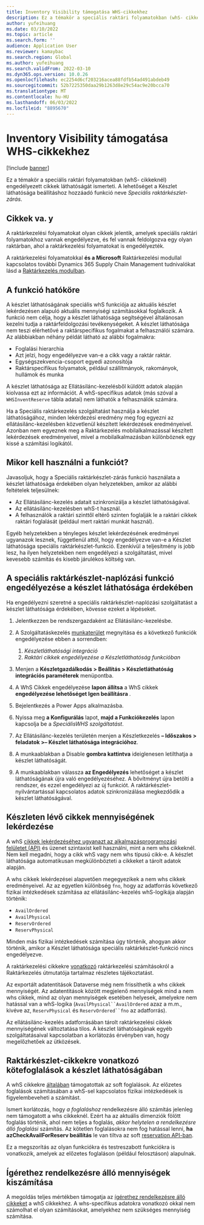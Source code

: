 ```yaml
---
title: Inventory Visibility támogatása WHS-cikkekhez
description: Ez a témakör a speciális raktári folyamatokban (whS- cikkeknél) engedélyezett cikkek láthatóságát ismerteti.
author: yufeihuang
ms.date: 03/10/2022
ms.topic: article
ms.search.form: ''
audience: Application User
ms.reviewer: kamaybac
ms.search.region: Global
ms.author: yufeihuang
ms.search.validFrom: 2022-03-10
ms.dyn365.ops.version: 10.0.26
ms.openlocfilehash: ec2254d6cf203216acea88fdfb54ad491abdeb49
ms.sourcegitcommit: 52b7225350daa29b1263d8e29c54ac9e20bcca70
ms.translationtype: MT
ms.contentlocale: hu-HU
ms.lasthandoff: 06/03/2022
ms.locfileid: "8895670"
---
```

# <a name="inventory-visibility-support-for-whs-items"></a>Inventory Visibility támogatása WHS-cikkekhez

[!include [banner](../includes/banner.md)]

Ez a témakör a speciális raktári folyamatokban (whS- cikkeknél) engedélyezett cikkek láthatóságát ismerteti. A lehetőséget a Készlet láthatósága beállításhoz hozzáadó funkció neve *Speciális raktárkészlet-zárás*.

## <a name="whs-items"></a>Cikkek va. y

A raktárkezelési folyamatokat olyan cikkek jelentik, amelyek speciális raktári folyamatokhoz vannak engedélyezve, és fel vannak feldolgozva egy olyan raktárban, ahol a raktárkezelési folyamatokat is engedélyezték.

A raktárkezelési folyamatokkal **és a Microsoft** Raktárkezelési modullal kapcsolatos további Dynamics 365 Supply Chain Management tudnivalókat lásd a [Raktárkezelés modulban](../warehousing/warehouse-management-overview.md).

## <a name="scope-of-the-feature"></a>A funkció hatóköre

A készlet láthatóságának speciális whS funkciója az aktuális készlet lekérdezésen alapuló aktuális mennyiségi számításokkal foglalkozik. A funkció nem célja, hogy a készlet láthatósága segítségével általánosan kezelni tudja a raktárfeldolgozási tevékenységeket. A készlet láthatósága nem teszi elérhetővé a raktárspecifikus fogalmakat a felhasználói számára. Az alábbiakban néhány példát látható az alábbi fogalmakra:

- Foglalási hierarchia
- Azt jelzi, hogy engedélyezve van-e a cikk vagy a raktár raktár.
- Egységszekvencia-csoport egyedi azonosítója
- Raktárspecifikus folyamatok, például szállítmányok, rakományok, hullámok és munka

A készlet láthatósága az Ellátásilánc-kezelésből küldött adatok alapján kiolvassa ezt az információt. A whS-specifikus adatok (más szóval a `WHSInventReserve` tábla adatai) nem láthatók a felhasználók számára.

Ha a Speciális raktárkezelés szolgáltatást használja a készlet láthatóságához, minden lekérdezési eredmény meg fog egyezni az ellátásilánc-kezelésben közvetlenül készített lekérdezések eredményeivel. Azonban nem egyeznek meg a Raktárkezelés mobilalkalmazással készített lekérdezések eredményeivel, mivel a mobilalkalmazásban különböznek egy kissé a számítási logikától.

## <a name="when-to-use-the-feature"></a>Mikor kell használni a funkciót?

Javasoljuk, hogy a Speciális raktárkészlet-zárás funkció használata a készlet láthatósága érdekében olyan helyzetekben, amikor az alábbi feltételek teljesülnek:

- Az Ellátásilánc-kezelés adatait szinkronizálja a készlet láthatóságával.
- Az ellátásilánc-kezelésben whS-t használ.
- A felhasználók a raktári szinttől eltérő szinten foglalják le a raktári cikkek raktári foglalását (például mert raktári munkát használ).

Egyéb helyzetekben a tényleges készlet lekérdezésének eredményei ugyanazok lesznek, függetlenül attól, hogy engedélyezve van-e a Készlet láthatósága speciális raktárkészlet-funkció. Ezenkívül a teljesítmény is jobb lesz, ha ilyen helyzetekben nem engedélyezi a szolgáltatást, mivel kevesebb számítás és kisebb járulékos költség van.

## <a name="enable-the-advanced-whs-feature-for-inventory-visibility"></a>A speciális raktárkészlet-naplózási funkció engedélyezése a készlet láthatósága érdekében

Ha engedélyezni szeretné a speciális raktárkészlet-naplózási szolgáltatást a készlet láthatósága érdekében, kövesse ezeket a lépéseket.

1. Jelentkezzen be rendszergazdaként az Ellátásilánc-kezelésbe.
1. A Szolgáltatáskezelés [munkaterület](../../fin-ops-core/fin-ops/get-started/feature-management/feature-management-overview.md) megnyitása és a következő funkciók engedélyezése ebben a sorrendben:

    1. *Készletláthatósági integráció*
    1. *Raktári cikkek engedélyezése a Készletláthatóság funkcióban*

1. Menjen a **Készletgazdálkodás \> Beállítás \> Készletláthatóság integrációs paraméterek** menüpontba.
1. A WhS Cikkek engedélyezése **lapon állítsa** a WhS cikkek **engedélyezése lehetőséget Igen beállításra** *.*
1. Bejelentkezés a Power Apps alkalmazásba.
1. Nyissa meg **a Konfigurálás** lapot, **majd a Funkciókezelés** lapon kapcsolja be a *SpeciálisWHS szolgáltatást*.
1. Az Ellátásilánc-kezelés területén menjen a Készletkezelés **– Időszakos \> feladatok \>– Készlet láthatósága integrációhoz**.
1. A munkaablakban a Disable **gombra kattintva** ideiglenesen letilthatja a készlet láthatóságát.
1. A munkaablakban válassza **az Engedélyezés** lehetőséget a készlet láthatóságának újra való engedélyezéséhez. A bővítményt újra betölti a rendszer, és ezzel engedélyezi az új funkciót. A raktárkészlet-nyilvántartással kapcsolatos adatok szinkronizálása megkezdődik a készlet láthatóságával.

## <a name="query-on-hand-quantities-of-whs-items"></a>Készleten lévő cikkek mennyiségének lekérdezése

A whS [cikkek lekérdezéséhez ugyanazt az alkalmazásprogramozási felületet (API)](inventory-visibility-api.md) és üzenet szintaxist kell használni, mint a nem whs cikkeknél. Nem kell megadni, hogy a cikk whS vagy nem whs típusú cikk-e. A készlet láthatósága automatikusan megkülönbözteti a cikkeket a tárolt adatok alapján.

A whs cikkek lekérdezései alapvetően megegyezikek a nem whs cikkek eredményeivel. Az az egyetlen különbség `fno`, hogy az adatforrás következő fizikai intézkedések számítása az ellátásilánc-kezelés whS-logikája alapján történik:

- `AvailOrdered`
- `AvailPhysical`
- `ReservOrdered`
- `ReservPhysical`

Minden más fizikai intézkedések számítása úgy történik, ahogyan akkor történik, amikor a Készlet láthatósága speciális raktárkészlet-funkció nincs engedélyezve.

A raktárkezelési cikkekre [vonatkozó](https://www.microsoft.com/download/details.aspx?id=43284) raktárkezelési számításokról a Raktárkezelés útmutatója tartalmaz részletes tájékoztatást.

Az exportált adatentitások Dataverse még nem frissíthetik a whs cikkek mennyiségét. Az adatentitások között megjelenő mennyiségek mind a nem whs cikkek, mind az olyan mennyiségek esetében helyesek, amelyekre nem hatással van a whS-logika (`AvailPhysical``AvailOrdered` azaz a m.m., kivéve az, `ReservPhysical` és `ReservOrdered``fno` az adatforrás).

Az ellátásilánc-kezelés adatforrásában tárolt raktárkezelési cikkek mennyiségének változtatása tilos. A készlet láthatóságának egyéb szolgáltatásaival kapcsolatban a korlátozás érvényben van, hogy megelőzhetőek az ütközések.

## <a name="soft-reservations-on-whs-items-in-inventory-visibility"></a>Raktárkészlet-cikkekre vonatkozó kötefoglalások a készlet láthatóságában

A whS cikkekre [általában](inventory-visibility-reservations.md) támogatottak az soft foglalások. Az előzetes foglalások számításában a whS-sel kapcsolatos fizikai intézkedések is figyelembeveheti a számítást. 

Ismert korlátozás, hogy *a foglaláshoz* rendelkezésre álló számítás jelenleg nem támogatott a whs cikkeknél. Ezért ha az aktuális dimenziók fölött foglalás történik, ahol nem teljes a foglalás, *akkor helytelen a rendelkezésre álló foglalási* számítás. Az kötetlen foglalásokra nem fog hatással lenni, **ha azCheckAvailForReserv beállítás** le van tiltva az soft [reservation API-ban](inventory-visibility-api.md#create-one-reservation-event).

Ez a megszorítás az olyan funkciókra és testreszabott funkciókra is vonatkozik, amelyek az előzetes foglaláson (például felosztáson) alapulnak.

## <a name="calculate-available-to-promise-quantities"></a>Ígérethez rendelkezésre álló mennyiségek kiszámítása

A megoldás teljes mértékben támogatja az [ígérethez rendelkezésre álló cikkeket](inventory-visibility-available-to-promise.md) a whS cikkekhez. A whs-specifikus adatokra vonatkozó okkal nem számolhat el olyan számításokat, amelyekhez nem szükséges mennyiség számítása.
